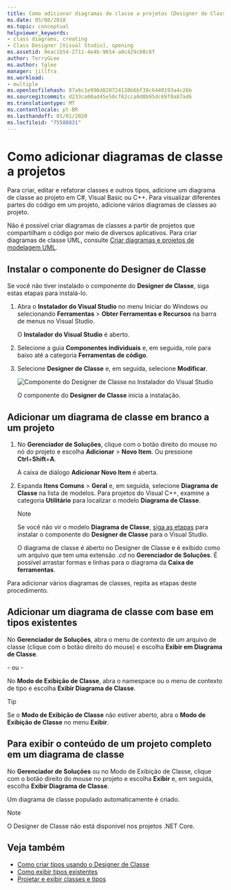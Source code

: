 ```yaml
---
title: Como adicionar diagramas de classe a projetos (Designer de Classe)
ms.date: 05/08/2018
ms.topic: conceptual
helpviewer_keywords:
- class diagrams, creating
- Class Designer [Visual Studio], opening
ms.assetid: 0eac1b54-2711-4e4b-9654-a0c429c08c8f
author: TerryGLee
ms.author: tglee
manager: jillfra
ms.workload:
- multiple
ms.openlocfilehash: 87a6c1e996d820724138b6bf38c6440193a4c26b
ms.sourcegitcommit: d233ca00ad45e50cf62cca0d0b95dc69f0a87ad6
ms.translationtype: MT
ms.contentlocale: pt-BR
ms.lasthandoff: 01/01/2020
ms.locfileid: "75588831"
---
```

# <a name="how-to-add-class-diagrams-to-projects"></a>Como adicionar diagramas de classe a projetos

Para criar, editar e refatorar classes e outros tipos, adicione um diagrama de classe ao projeto em C#, Visual Basic ou C++. Para visualizar diferentes partes do código em um projeto, adicione vários diagramas de classes ao projeto.

Não é possível criar diagramas de classes a partir de projetos que compartilham o código por meio de diversos aplicativos. Para criar diagramas de classe UML, consulte [Criar diagramas e projetos de modelagem UML](../../modeling/what-s-new-for-design-in-visual-studio.md).

## <a name="install-the-class-designer-component"></a>Instalar o componente do Designer de Classe

Se você não tiver instalado o componente do **Designer de Classe**, siga estas etapas para instalá-lo.

1. Abra o **Instalador do Visual Studio** no menu Iniciar do Windows ou selecionando **Ferramentas** > **Obter Ferramentas e Recursos** na barra de menus no Visual Studio.

   O **Instalador do Visual Studio** é aberto.

1. Selecione a guia **Componentes individuais** e, em seguida, role para baixo até a categoria **Ferramentas de código**.

1. Selecione **Designer de Classe** e, em seguida, selecione **Modificar**.

   ![Componente do Designer de Classe no Instalador do Visual Studio](media/class-designer-component.png)

   O componente do **Designer de Classe** inicia a instalação.

## <a name="add-a-blank-class-diagram-to-a-project"></a>Adicionar um diagrama de classe em branco a um projeto

1. No **Gerenciador de Soluções**, clique com o botão direito do mouse no nó do projeto e escolha **Adicionar** > **Novo Item**. Ou pressione **Ctrl**+**Shift**+**A**.

   A caixa de diálogo **Adicionar Novo Item** é aberta.

2. Expanda **Itens Comuns** > **Geral** e, em seguida, selecione **Diagrama de Classe** na lista de modelos. Para projetos do Visual C++, examine a categoria **Utilitário** para localizar o modelo **Diagrama de Classe**.

   > [!NOTE]
   > Se você não vir o modelo **Diagrama de Classe**, [siga as etapas](#install-the-class-designer-component) para instalar o componente do **Designer de Classe** para o Visual Studio.

   O diagrama de classe é aberto no Designer de Classe e é exibido como um arquivo que tem uma extensão *.cd* no **Gerenciador de Soluções**. É possível arrastar formas e linhas para o diagrama da **Caixa de ferramentas**.

Para adicionar vários diagramas de classes, repita as etapas deste procedimento.

## <a name="add-a-class-diagram-based-on-existing-types"></a>Adicionar um diagrama de classe com base em tipos existentes

No **Gerenciador de Soluções**, abra o menu de contexto de um arquivo de classe (clique com o botão direito do mouse) e escolha **Exibir em Diagrama de Classe**.

- ou -

No **Modo de Exibição de Classe**, abra o namespace ou o menu de contexto de tipo e escolha **Exibir Diagrama de Classe**.

> [!TIP]
> Se o **Modo de Exibição de Classe** não estiver aberto, abra o **Modo de Exibição de Classe** no menu **Exibir**.

## <a name="to-display-the-contents-of-a-complete-project-in-a-class-diagram"></a>Para exibir o conteúdo de um projeto completo em um diagrama de classe

No **Gerenciador de Soluções** ou no Modo de Exibição de Classe, clique com o botão direito do mouse no projeto e escolha **Exibir** e, em seguida, escolha **Exibir Diagrama de Classe**.

Um diagrama de classe populado automaticamente é criado.

> [!NOTE]
> O Designer de Classe não está disponível nos projetos .NET Core.

## <a name="see-also"></a>Veja também

- [Como criar tipos usando o Designer de Classe](how-to-create-types.md)
- [Como exibir tipos existentes](how-to-view-existing-types.md)
- [Projetar e exibir classes e tipos](designing-and-viewing-classes-and-types.md)

